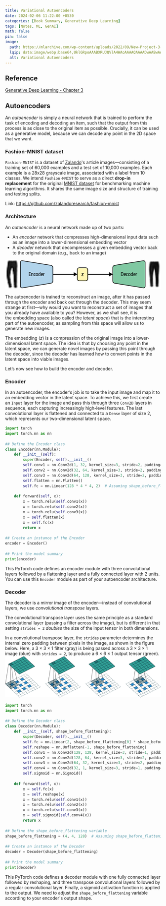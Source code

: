 ```yaml
---
title: Variational Autoencoders
date: 2024-02-06 11:22:00 +0530
categories: [Book Summary, Generative Deep Learning]
tags: [Notes, ML, GenAI]
math: false
pin: false
image:
  path: https://mlarchive.com/wp-content/uploads/2022/09/New-Project-3-1024x607-1024x585.png
  lqip: data:image/webp;base64,UklGRpoAAABXRUJQVlA4WAoAAAAQAAAADwAABwAAQUxQSDIAAAARL0AmbZurmr57yyIiqE8oiG0bejIYEQTgqiDA9vqnsUSI6H+oAERp2HZ65qP/VIAWAFZQOCBCAAAA8AEAnQEqEAAIAAVAfCWkAALp8sF8rgRgAP7o9FDvMCkMde9PK7euH5M1m6VWoDXf2FkP3BqV0ZYbO6NA/VFIAAAA
  alt: Variational Autoencoders
---
```


## Reference

[Generative Deep Learning - Chapter 3](https://learning.oreilly.com/library/view/generative-deep-learning/9781098134174/ch03.html)

## Autoencoders

An _autoencoder_ is simply a neural network that is trained to perform the task of encoding and decoding an item, such that the output from this process is as close to the original item as possible. Crucially, it can be used as a generative model, because we can decode any point in the 2D space that we want.

### Fashion-MNIST dataset

`Fashion-MNIST` is a dataset of [Zalando](https://jobs.zalando.com/tech/)'s article images—consisting of a training set of 60,000 examples and a test set of 10,000 examples. Each example is a 28x28 grayscale image, associated with a label from 10 classes. We intend `Fashion-MNIST` to serve as a direct **drop-in replacement** for the original [MNIST dataset](http://yann.lecun.com/exdb/mnist/) for benchmarking machine learning algorithms. It shares the same image size and structure of training and testing splits.

Link: https://github.com/zalandoresearch/fashion-mnist

### Architecture

An _autoencoder_ is a neural network made up of two parts:
- An _encoder_ network that compresses high-dimensional input data such as an image into a lower-dimensional embedding vector
- A _decoder_ network that decompresses a given embedding vector back to the original domain (e.g., back to an image)

![Image Missing](../assets/img/Pasted%20image%2020240410150626.png)

The autoencoder is trained to reconstruct an image, after it has passed through the encoder and back out through the decoder. This may seem strange at first—why would you want to reconstruct a set of images that you already have available to you? However, as we shall see, it is the embedding space (also called the _latent space_) that is the interesting part of the autoencoder, as sampling from this space will allow us to generate new images.

The embedding ($z$) is a compression of the original image into a lower-dimensional latent space. The idea is that by choosing any point in the latent space, we can generate novel images by passing this point through the decoder, since the decoder has learned how to convert points in the latent space into viable images.

Let’s now see how to build the encoder and decoder.

### Encoder

In an autoencoder, the encoder’s job is to take the input image and map it to an embedding vector in the latent space. To achieve this, we first create an `Input` layer for the image and pass this through three `Conv2D` layers in sequence, each capturing increasingly high-level features. The last convolutional layer is flattened and connected to a `Dense` layer of size 2, which represents our two-dimensional latent space.

```python
import torch
import torch.nn as nn

## Define the Encoder class
class Encoder(nn.Module):
    def __init__(self):
        super(Encoder, self).__init__()
        self.conv1 = nn.Conv2d(1, 32, kernel_size=3, stride=2, padding=1)
        self.conv2 = nn.Conv2d(32, 64, kernel_size=3, stride=2, padding=1)
        self.conv3 = nn.Conv2d(64, 128, kernel_size=3, stride=2, padding=1)
        self.flatten = nn.Flatten()
        self.fc = nn.Linear(128 * 4 * 4, 2)  # Assuming shape_before_flattening is (4, 4)

    def forward(self, x):
        x = torch.relu(self.conv1(x))
        x = torch.relu(self.conv2(x))
        x = torch.relu(self.conv3(x))
        x = self.flatten(x)
        x = self.fc(x)
        return x

## Create an instance of the Encoder
encoder = Encoder()

## Print the model summary
print(encoder)
```

This PyTorch code defines an encoder module with three convolutional layers followed by a flattening layer and a fully connected layer with 2 units. You can use this `Encoder` module as part of your autoencoder architecture.

### Decoder

The decoder is a mirror image of the encoder—instead of convolutional layers, we use _convolutional transpose_ layers. 

The convolutional transpose layer uses the same principle as a standard convolutional layer (passing a filter across the image), but is different in that setting `strides = 2` _doubles_ the size of the input tensor in both dimensions.

In a convolutional transpose layer, the `strides` parameter determines the internal zero padding between pixels in the image, as shown in the figure below. Here, a 3 × 3 × 1 filter (gray) is being passed across a 3 × 3 × 1 image (blue) with `strides = 2`, to produce a 6 × 6 × 1 output tensor (green).
![Image Missing](../assets/img/Pasted%20image%2020240410151358.png)

```python
import torch
import torch.nn as nn

## Define the Decoder class
class Decoder(nn.Module):
    def __init__(self, shape_before_flattening):
        super(Decoder, self).__init__()
        self.fc = nn.Linear(2, shape_before_flattening[0] * shape_before_flattening[1] * shape_before_flattening[2])
        self.reshape = nn.Unflatten(-1, shape_before_flattening)
        self.conv1 = nn.Conv2d(128, 128, kernel_size=3, stride=1, padding=1)
        self.conv2 = nn.Conv2d(128, 64, kernel_size=3, stride=2, padding=1, output_padding=1)
        self.conv3 = nn.Conv2d(64, 32, kernel_size=3, stride=2, padding=1, output_padding=1)
        self.conv4 = nn.Conv2d(32, 1, kernel_size=3, stride=1, padding=1)
        self.sigmoid = nn.Sigmoid()

    def forward(self, x):
        x = self.fc(x)
        x = self.reshape(x)
        x = torch.relu(self.conv1(x))
        x = torch.relu(self.conv2(x))
        x = torch.relu(self.conv3(x))
        x = self.sigmoid(self.conv4(x))
        return x

## Define the shape_before_flattening variable
shape_before_flattening = (4, 4, 128)  # Assuming shape_before_flattening is (4, 4, 128)

## Create an instance of the Decoder
decoder = Decoder(shape_before_flattening)

## Print the model summary
print(decoder)
```

This PyTorch code defines a decoder module with one fully connected layer followed by reshaping, and three transpose convolutional layers followed by a regular convolutional layer. Finally, a sigmoid activation function is applied to the output. We need to adjust the `shape_before_flattening` variable according to your encoder's output shape.
